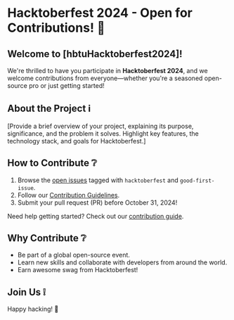# Hacktoberfest 2024 - Open for Contributions! 🎉

## Welcome to **[hbtuHacktoberfest2024]!**  
We're thrilled to have you participate in **Hacktoberfest 2024**, and we welcome contributions from everyone—whether you're a seasoned open-source pro or just getting started!

## About the Project ℹ
[Provide a brief overview of your project, explaining its purpose, significance, and the problem it solves. Highlight key features, the technology stack, and goals for Hacktoberfest.]

## How to Contribute ❔
1. Browse the [open issues](https://github.com/mevipinmaurya/hbtuHacktoberfest2024/issues) tagged with `hacktoberfest` and `good-first-issue`.
2. Follow our [Contribution Guidelines](https://github.com/mevipinmaurya/hbtuHacktoberfest2024/tree/main/src#contributing).
3. Submit your pull request (PR) before October 31, 2024!

Need help getting started? Check out our [contribution guide](https://github.com/mevipinmaurya/hbtuHacktoberfest2024/tree/main/src#contributing).

## Why Contribute ❔
- Be part of a global open-source event.
- Learn new skills and collaborate with developers from around the world.
- Earn awesome swag from Hacktoberfest!

## Join Us ❕
Happy hacking! 🚀

